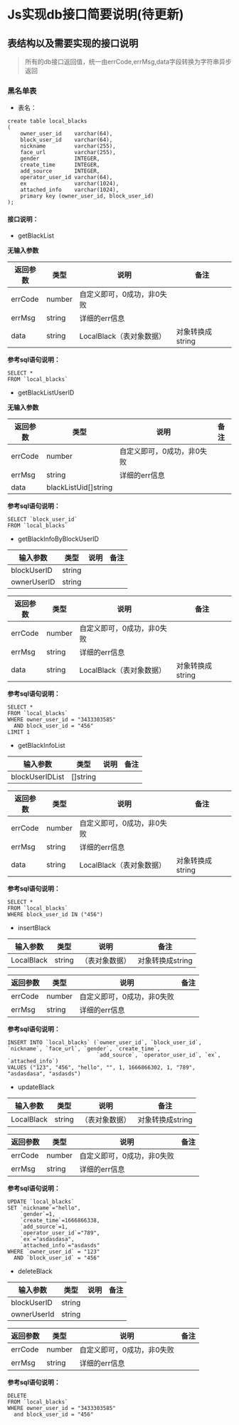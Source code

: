 # Js实现db接口简要说明(待更新)

## 表结构以及需要实现的接口说明

> 所有的db接口返回值，统一由errCode,errMsg,data字段转换为字符串异步返回

### 黑名单表

- 表名：

```sqlite：
create table local_blacks
(
    owner_user_id    varchar(64),
    block_user_id    varchar(64),
    nickname         varchar(255),
    face_url         varchar(255),
    gender           INTEGER,
    create_time      INTEGER,
    add_source       INTEGER,
    operator_user_id varchar(64),
    ex               varchar(1024),
    attached_info    varchar(1024),
    primary key (owner_user_id, block_user_id)
);
```

#### 接口说明：

- getBlackList

**无输入参数**

| 返回参数 | 类型 | 说明 | 备注 |
| --------- |--------| ----- |-----|
| errCode | number | 自定义即可，0成功，非0失败 | |
| errMsg | string | 详细的err信息 | |
| data | string | LocalBlack（表对象数据） |对象转换成string|

**参考sql语句说明：**

```sqlite
SELECT *
FROM `local_blacks`
```

- getBlackListUserID

**无输入参数**

| 返回参数 | 类型 | 说明 | 备注 |
| --------- |--------| ----- |-----|
| errCode | number | 自定义即可，0成功，非0失败 | |
| errMsg | string | 详细的err信息 | |
| data | blackListUid[]string | | || data | errerror | | |

**参考sql语句说明：**

```sqlite
SELECT `block_user_id`
FROM `local_blacks`
```

- getBlackInfoByBlockUserID

| 输入参数 | 类型 | 说明 | 备注 |
| --------- |--------| ----- |-----|
| blockUserID | string | | |
| ownerUserID | string | | |

| 返回参数 | 类型 | 说明 | 备注 |
| --------- |--------| ----- |-----|
| errCode | number | 自定义即可，0成功，非0失败 | |
| errMsg | string | 详细的err信息 | |
| data | string | LocalBlack（表对象数据） |对象转换成string|

**参考sql语句说明：**

```sqlite
SELECT *
FROM `local_blacks`
WHERE owner_user_id = "3433303585"
  AND block_user_id = "456"
LIMIT 1
```

- getBlackInfoList

| 输入参数 | 类型 | 说明 | 备注 |
| --------- |--------| ----- |-----|
| blockUserIDList | []string | | |

| 返回参数 | 类型 | 说明 | 备注 |
| --------- |--------| ----- |-----|
| errCode | number | 自定义即可，0成功，非0失败 | |
| errMsg | string | 详细的err信息 | |
| data | string | LocalBlack（表对象数据） |对象转换成string|

**参考sql语句说明：**

```sqlite
SELECT *
FROM `local_blacks`
WHERE block_user_id IN ("456")
```

- insertBlack

| 输入参数 | 类型 | 说明 | 备注 |
| --------- |--------| ----- |-----|
| LocalBlack | string |（表对象数据） |对象转换成string|

| 返回参数 | 类型 | 说明 | 备注 |
| --------- |--------| ----- |-----|
| errCode | number | 自定义即可，0成功，非0失败 | |
| errMsg | string | 详细的err信息 | |

**参考sql语句说明：**

```sqlite
INSERT INTO `local_blacks` (`owner_user_id`, `block_user_id`, `nickname`, `face_url`, `gender`, `create_time`,
                            `add_source`, `operator_user_id`, `ex`, `attached_info`)
VALUES ("123", "456", "hello", "", 1, 1666866302, 1, "789", "asdasdasa", "asdasds")
```

- updateBlack

| 输入参数 | 类型 | 说明 | 备注 |
| --------- |--------| ----- |-----|
| LocalBlack | string |（表对象数据） |对象转换成string|

| 返回参数 | 类型 | 说明 | 备注 |
| --------- |--------| ----- |-----|
| errCode | number | 自定义即可，0成功，非0失败 | |
| errMsg | string | 详细的err信息 | |

**参考sql语句说明：**

```sqlite
UPDATE `local_blacks`
SET `nickname`="hello",
    `gender`=1,
    `create_time`=1666866338,
    `add_source`=1,
    `operator_user_id`="789",
    `ex`="asdasdasa",
    `attached_info`="asdasds"
WHERE `owner_user_id` = "123"
  AND `block_user_id` = "456"
```

- deleteBlack

| 输入参数 | 类型 | 说明 | 备注 |
| --------- |--------| ----- |-----|
| blockUserID | string | | |
| ownerUserId | string | |

| 返回参数 | 类型 | 说明 | 备注 |
| --------- |--------| ----- |-----|
| errCode | number | 自定义即可，0成功，非0失败 | |
| errMsg | string | 详细的err信息 | |

**参考sql语句说明：**

```sqlite
DELETE
FROM `local_blacks`
WHERE owner_user_id = "3433303585"
  and block_user_id = "456"
```



